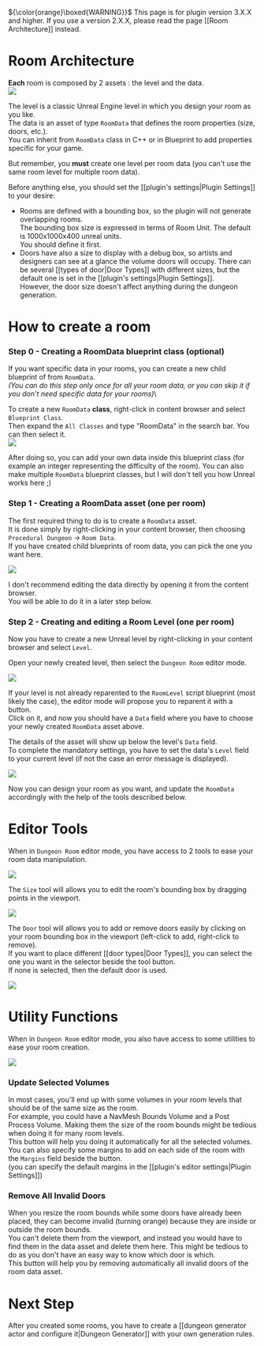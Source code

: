 ${\color{orange}\boxed{WARNING}}$ This page is for plugin version 3.X.X and higher. If you use a version 2.X.X, please read the page [[Room Architecture]] instead.

# Room Architecture

**Each** room is composed by 2 assets : the level and the data.\
![](Images/DataAndLevel_UE5.jpg)

The level is a classic Unreal Engine level in which you design your room as you like.\
The data is an asset of type `RoomData` that defines the room properties (size, doors, etc.).\
You can inherit from `RoomData` class in C++ or in Blueprint to add properties specific for your game.

But remember, you **must** create one level per room data (you can't use the same room level for multiple room data).

Before anything else, you should set the [[plugin's settings|Plugin Settings]] to your desire:
- Rooms are defined with a bounding box, so the plugin will not generate overlapping rooms.\
The bounding box size is expressed in terms of Room Unit. The default is 1000x1000x400 unreal units.\
You should define it first.
- Doors have also a size to display with a debug box, so artists and designers can see at a glance the volume doors will occupy. There can be several [[types of door|Door Types]] with different sizes, but the default one is set in the [[plugin's settings|Plugin Settings]].\
However, the door size doesn't affect anything during the dungeon generation.

# How to create a room

### Step 0 - Creating a RoomData blueprint class (optional)

If you want specific data in your rooms, you can create a new child blueprint of from `RoomData`.\
*(You can do this step only once for all your room data, or you can skip it if you don't need specific data for your rooms)*\

To create a new `RoomData` **class**, right-click in content browser and select `Blueprint Class`.\
Then expand the `All Classes` and type "RoomData" in the search bar. You can then select it.\
![](Images/CreateRoomData.jpg)

After doing so, you can add your own data inside this blueprint class (for example an integer representing the difficulty of the room). You can also make multiple `RoomData` blueprint classes, but I will don't tell you how Unreal works here ;)

### Step 1 - Creating a RoomData asset (one per room)

The first required thing to do is to create a `RoomData` asset.\
It is done simply by right-clicking in your content browser, then choosing `Procedural Dungeon` -> `Room Data`.\
If you have created child blueprints of room data, you can pick the one you want here.

![](Images/CreateRoomData_v3.gif)

I don't recommend editing the data directly by opening it from the content browser.\
You will be able to do it in a later step below. 

### Step 2 - Creating and editing a Room Level (one per room)

Now you have to create a new Unreal level by right-clicking in your content browser and select `Level`.

Open your newly created level, then select the `Dungeon Room` editor mode.

![](Images/SelectDungeonRoomMode.gif)

If your level is not already reparented to the `RoomLevel` script blueprint (most likely the case), the editor mode will propose you to reparent it with a button.\
Click on it, and now you should have a `Data` field where you have to choose your newly created `RoomData` asset above.

The details of the asset will show up below the level's `Data` field.\
To complete the mandatory settings, you have to set the data's `Level` field to your current level (if not the case an error message is displayed).

![](Images/RoomBasicSetup.gif)

Now you can design your room as you want, and update the `RoomData` accordingly with the help of the tools described below.

# Editor Tools

When in `Dungeon Room` editor mode, you have access to 2 tools to ease your room data manipulation.

![](Images/ToolSelection.gif)

The `Size` tool will allows you to edit the room's bounding box by dragging points in the viewport.

![](Images/SizeTool.gif)

The `Door` tool will allows you to add or remove doors easily by clicking on your room bounding box in the viewport (left-click to add, right-click to remove).\
If you want to place different [[door types|Door Types]], you can select the one you want in the selector beside the tool button.\
If none is selected, then the default door is used.

![](Images/DoorTool.gif)

# Utility Functions

When in `Dungeon Room` editor mode, you also have access to some utilities to ease your room creation.

![](Images/EditorModeUtilities.jpg)

### Update Selected Volumes
In most cases, you'll end up with some volumes in your room levels that should be of the same size as the room.\
For example, you could have a NavMesh Bounds Volume and a Post Process Volume. Making them the size of the room bounds might be tedious when doing it for many room levels.\
This button will help you doing it automatically for all the selected volumes. You can also specify some margins to add on each side of the room with the `Margins` field beside the button.\
(you can specify the default margins in the [[plugin's editor settings|Plugin Settings]])

### Remove All Invalid Doors
When you resize the room bounds while some doors have already been placed, they can become invalid (turning orange) because they are inside or outside the room bounds.\
You can't delete them from the viewport, and instead you would have to find them in the data asset and delete them here. This might be tedious to do as you don't have an easy way to know which door is which.\
This button will help you by removing automatically all invalid doors of the room data asset.

# Next Step

After you created some rooms, you have to create a [[dungeon generator actor and configure it|Dungeon Generator]] with your own generation rules.
